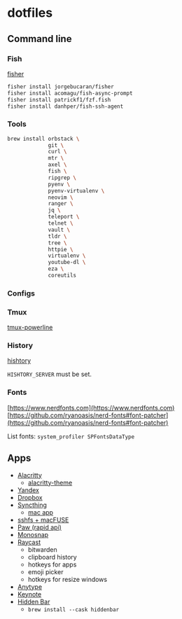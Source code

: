 # dotfiles

## Command line

### Fish

[fisher](https://github.com/jorgebucaran/fisher)

```bash
fisher install jorgebucaran/fisher
fisher install acomagu/fish-async-prompt
fisher install patrickf1/fzf.fish
fisher install danhper/fish-ssh-agent
```

### Tools

```bash
brew install orbstack \
             git \
             curl \
             mtr \
             axel \
             fish \
             ripgrep \
             pyenv \
             pyenv-virtualenv \
             neovim \
             ranger \
             jq \
             teleport \
             telnet \
             vault \
             tldr \
             tree \
             httpie \
             virtualenv \
             youtube-dl \
             eza \
             coreutils
```

### Configs

### Tmux

[tmux-powerline](https://github.com/erikw/tmux-powerline)

### History

[hishtory](https://github.com/ddworken/hishtory)

`HISHTORY_SERVER` must be set.

### Fonts

[https://www.nerdfonts.com](https://www.nerdfonts.com)
[https://github.com/ryanoasis/nerd-fonts#font-patcher](https://github.com/ryanoasis/nerd-fonts#font-patcher)

List fonts: `system_profiler SPFontsDataType`

## Apps

- [Alacritty](https://alacritty.org/)
  - [alacritty-theme](https://github.com/alacritty/alacritty-theme)
- [Yandex](https://browser.yandex.ru)
- [Dropbox](https://www.dropbox.com/)
- [Syncthing](https://syncthing.net/)
  - [mac app](https://github.com/syncthing/syncthing-macos/)
- [sshfs + macFUSE](https://osxfuse.github.io/)
- [Paw (rapid api)](https://paw.cloud/)
- [Monosnap](https://apps.apple.com/us/app/monosnap-screenshot-editor/id540348655)
- [Raycast](https://www.raycast.com/)
  - bitwarden
  - clipboard history
  - hotkeys for apps
  - emoji picker
  - hotkeys for resize windows
- [Anytype](https://anytype.io/)
- [Keynote](https://apps.apple.com/ru/app/keynote/id409183694)
- [Hidden Bar](https://github.com/dwarvesf/hidden)
  - `brew install --cask hiddenbar`
